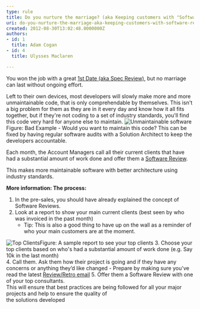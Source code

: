 ```yaml
---
type: rule
title: Do you nurture the marriage? (aka Keeping customers with "Software Reviews")
uri: do-you-nurture-the-marriage-aka-keeping-customers-with-software-reviews
created: 2012-08-30T13:02:48.0000000Z
authors:
- id: 1
  title: Adam Cogan
- id: 4
  title: Ulysses Maclaren

---
```



You won the job with a great [1st Date (aka Spec Review)](/Pages/Ensure-an-excellent-1st-date.aspx), but no marriage can last without ongoing effort.
 
Left to their own devices, most developers will slowly make more and more unmaintainable code, that is only comprehendable by themselves.                 This isn't a big problem for them as they are in it every day and know how it all fits together, but if they're not coding to a set of industry                  standards, you'll find this code very hard for anyone else to maintain.
![Unmaintainable software](/PublishingImages/BadCode.png)Figure: Bad Example - Would you want to maintain this code?
This can be fixed by having regular software audits with a Solution Architect to keep the developers accountable.

Each month, the Account Managers call all their current clients that have had a substantial amount of work done and offer                      them a [Software Review](/do-you-conduct-an-architecture-review-after-every-sprint).

This makes more maintainable software with better architecture using industry standards.


**More information: The process:**

1. In the pre-sales, you should have already explained the concept of Software Reviews.
2. Look at a report to show your main current clients (best seen by who was invoiced in the past month)
    - Tip: This is also a good thing to have up on the wall as a reminder of who your main customers are at the moment.

![Top Clients](/PublishingImages/TotalInvoicedReport.jpg)Figure: A sample report to see your top clients
3. Choose your top clients based on who's had a substantial amount of work done (e.g. Say 10k in the last month)<br>
4. Call them. Ask them how their project is going and if they have any concerns or anything they’d like changed
    - Prepare by making sure you've read the latest [Review/Retro email](/do-you-create-a-sprint-review-retro-email)
5. Offer them a Software Review with one of your top consultants. <br>                        This will ensure that best practices are being followed for all your major projects and help to ensure the quality of <br>                        the solutions developed


